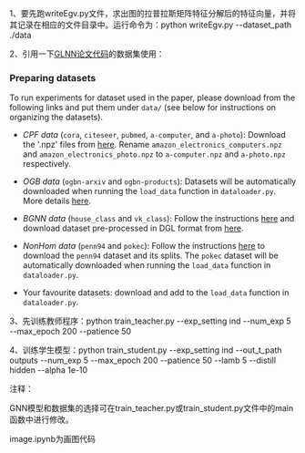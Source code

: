 1、要先跑writeEgv.py文件，求出图的拉普拉斯矩阵特征分解后的特征向量，并将其记录在相应的文件目录中。运行命令为：python writeEgv.py --dataset_path ./data

2、引用一下[GLNN论文代码](https://github.com/snap-research/graphless-neural-networks)的数据集使用：

### Preparing datasets

To run experiments for dataset used in the paper, please download from the following links and put them under `data/` (see below for instructions on organizing the datasets).

- *CPF data* (`cora`, `citeseer`, `pubmed`, `a-computer`, and `a-photo`): Download the '.npz' files from [here](https://github.com/BUPT-GAMMA/CPF/tree/master/data/npz). Rename `amazon_electronics_computers.npz` and `amazon_electronics_photo.npz` to `a-computer.npz` and `a-photo.npz` respectively.

- *OGB data* (`ogbn-arxiv` and `ogbn-products`): Datasets will be automatically downloaded when running the `load_data` function in `dataloader.py`. More details [here](https://ogb.stanford.edu/).

- *BGNN data* (`house_class` and `vk_class`): Follow the instructions [here](https://github.com/dmlc/dgl/tree/473d5e0a4c4e4735f1c9dc9d783e0374328cca9a/examples/pytorch/bgnn) and download dataset pre-processed in DGL format from [here](https://www.dropbox.com/s/verx1evkykzli88/datasets.zip).

- *NonHom data* (`penn94` and `pokec`): Follow the instructions [here](https://github.com/CUAI/Non-Homophily-Benchmarks) to download the `penn94` dataset and its splits. The `pokec` dataset will be automatically downloaded when running the `load_data` function in `dataloader.py`.

- Your favourite datasets: download and add to the `load_data` function in `dataloader.py`.


3、先训练教师程序：python train_teacher.py --exp_setting ind --num_exp 5 --max_epoch 200 --patience 50

4、训练学生模型：python train_student.py --exp_setting ind --out_t_path outputs --num_exp 5 --max_epoch 200 --patience 50 --lamb 5 --distill hidden --alpha 1e-10

注释：

GNN模型和数据集的选择可在train_teacher.py或train_student.py文件中的main函数中进行修改。

image.ipynb为画图代码
